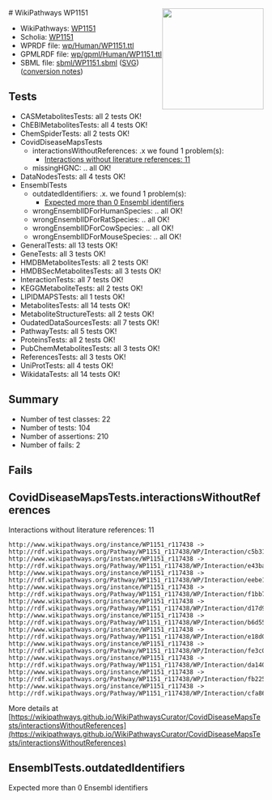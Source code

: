 <img style="float: right; width: 200px" src="../logo.png" />
# WikiPathways WP1151

* WikiPathways: [WP1151](https://identifiers.org/wikipathways:WP1151)
* Scholia: [WP1151](https://scholia.toolforge.org/wikipathways/WP1151)
* WPRDF file: [wp/Human/WP1151.ttl](../wp/Human/WP1151.ttl)
* GPMLRDF file: [wp/gpml/Human/WP1151.ttl](../wp/gpml/Human/WP1151.ttl)
* SBML file: [sbml/WP1151.sbml](../sbml/WP1151.sbml) ([SVG](../sbml/WP1151.svg)) ([conversion notes](../sbml/WP1151.txt))

## Tests
* CASMetabolitesTests: all 2 tests OK!
* ChEBIMetabolitesTests: all 4 tests OK!
* ChemSpiderTests: all 2 tests OK!
* CovidDiseaseMapsTests
    * interactionsWithoutReferences: .x we found 1 problem(s):
        * [Interactions without literature references: 11](#9701cce2)
    * missingHGNC: .. all OK!
* DataNodesTests: all 4 tests OK!
* EnsemblTests
    * outdatedIdentifiers: .x. we found 1 problem(s):
        * [Expected more than 0 Ensembl identifiers](#f44398b7)
    * wrongEnsemblIDForHumanSpecies: .. all OK!
    * wrongEnsemblIDForRatSpecies: .. all OK!
    * wrongEnsemblIDForCowSpecies: .. all OK!
    * wrongEnsemblIDForMouseSpecies: .. all OK!
* GeneralTests: all 13 tests OK!
* GeneTests: all 3 tests OK!
* HMDBMetabolitesTests: all 2 tests OK!
* HMDBSecMetabolitesTests: all 3 tests OK!
* InteractionTests: all 7 tests OK!
* KEGGMetaboliteTests: all 2 tests OK!
* LIPIDMAPSTests: all 1 tests OK!
* MetabolitesTests: all 14 tests OK!
* MetaboliteStructureTests: all 2 tests OK!
* OudatedDataSourcesTests: all 7 tests OK!
* PathwayTests: all 5 tests OK!
* ProteinsTests: all 2 tests OK!
* PubChemMetabolitesTests: all 3 tests OK!
* ReferencesTests: all 3 tests OK!
* UniProtTests: all 4 tests OK!
* WikidataTests: all 14 tests OK!


## Summary

* Number of test classes: 22
* Number of tests: 104
* Number of assertions: 210
* Number of fails: 2

## Fails

<a name="9701cce2" />

## CovidDiseaseMapsTests.interactionsWithoutReferences

Interactions without literature references: 11
```
http://www.wikipathways.org/instance/WP1151_r117438 -> http://rdf.wikipathways.org/Pathway/WP1151_r117438/WP/Interaction/c5b31
http://www.wikipathways.org/instance/WP1151_r117438 -> http://rdf.wikipathways.org/Pathway/WP1151_r117438/WP/Interaction/e43ba
http://www.wikipathways.org/instance/WP1151_r117438 -> http://rdf.wikipathways.org/Pathway/WP1151_r117438/WP/Interaction/eebe1
http://www.wikipathways.org/instance/WP1151_r117438 -> http://rdf.wikipathways.org/Pathway/WP1151_r117438/WP/Interaction/f1bb7
http://www.wikipathways.org/instance/WP1151_r117438 -> http://rdf.wikipathways.org/Pathway/WP1151_r117438/WP/Interaction/d17d9
http://www.wikipathways.org/instance/WP1151_r117438 -> http://rdf.wikipathways.org/Pathway/WP1151_r117438/WP/Interaction/b6d55
http://www.wikipathways.org/instance/WP1151_r117438 -> http://rdf.wikipathways.org/Pathway/WP1151_r117438/WP/Interaction/e18d0
http://www.wikipathways.org/instance/WP1151_r117438 -> http://rdf.wikipathways.org/Pathway/WP1151_r117438/WP/Interaction/fe3c0
http://www.wikipathways.org/instance/WP1151_r117438 -> http://rdf.wikipathways.org/Pathway/WP1151_r117438/WP/Interaction/da140
http://www.wikipathways.org/instance/WP1151_r117438 -> http://rdf.wikipathways.org/Pathway/WP1151_r117438/WP/Interaction/fb225
http://www.wikipathways.org/instance/WP1151_r117438 -> http://rdf.wikipathways.org/Pathway/WP1151_r117438/WP/Interaction/cfa86
```

More details at [https://wikipathways.github.io/WikiPathwaysCurator/CovidDiseaseMapsTests/interactionsWithoutReferences](https://wikipathways.github.io/WikiPathwaysCurator/CovidDiseaseMapsTests/interactionsWithoutReferences)

<a name="f44398b7" />

## EnsemblTests.outdatedIdentifiers

Expected more than 0 Ensembl identifiers
